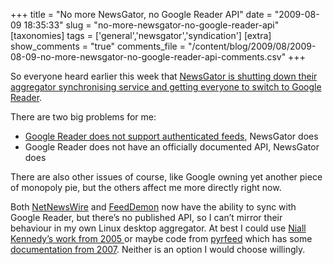 +++
title = "No more NewsGator, no Google Reader API"
date = "2009-08-09 18:35:33"
slug = "no-more-newsgator-no-google-reader-api"
[taxonomies]
tags = ['general','newsgator','syndication']
[extra]
show_comments = "true"
comments_file = "/content/blog/2009/08/2009-08-09-no-more-newsgator-no-google-reader-api-comments.csv"
+++

So everyone heard earlier this week that [NewsGator is shutting down their aggregator synchronising service and getting everyone to switch to Google Reader](http://blogs.newsgator.com/daily/2009/07/newsgator-consumer-rss-reader-product-changes-google-sync.html "http://blogs.newsgator.com/daily/2009/07/newsgator-consumer-rss-reader-product-changes-google-sync.html (http://blogs.newsgator.com/daily/2009/07/newsgator-consumer-rss-reader-product-changes-google-sync.html)").

There are two big problems for me:

- [Google Reader does not support authenticated feeds](http://www.google.com/support/reader/bin/answer.py?hl=en&answer=78730 "http://www.google.com/support/reader/bin/answer.py?hl=en&answer=78730 (http://www.google.com/support/reader/bin/answer.py?hl=en&answer=78730)"), NewsGator does
- Google Reader does not have an officially documented API, NewsGator does

There are also other issues of course, like Google owning yet another piece of monopoly pie, but the others affect me more directly right now.

Both [NetNewsWire](http:// "http://") and [FeedDemon](http:// "http://") now have the ability to sync with Google Reader, but there’s no published API, so I can’t mirror their behaviour in my own Linux desktop aggregator. At best I could use [Niall Kennedy’s work from 2005 ](http:// "http://")or maybe code from [pyrfeed](http://code.google.com/p/pyrfeed/ "http://code.google.com/p/pyrfeed/") which has some [documentation from 2007](http://code.google.com/p/pyrfeed/wiki/GoogleReaderAPI "http://code.google.com/p/pyrfeed/wiki/GoogleReaderAPI"). Neither is an option I would choose willingly.
